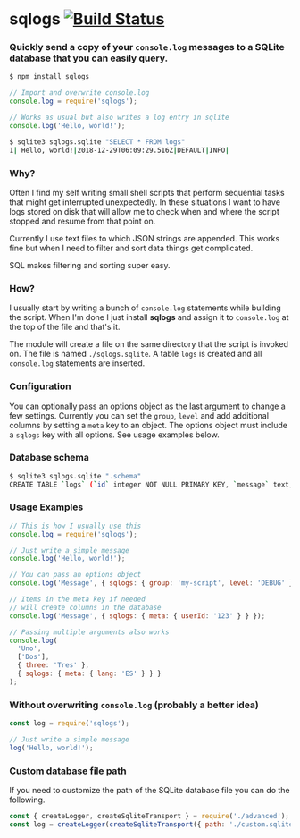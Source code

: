 # sqlogs [![Build Status](https://travis-ci.com/gcollazo/sqlogs.svg?branch=master)](https://travis-ci.com/gcollazo/sqlogs)

### Quickly send a copy of your `console.log` messages to a SQLite database that you can easily query.

```bash
$ npm install sqlogs
```

```js
// Import and overwrite console.log
console.log = require('sqlogs');

// Works as usual but also writes a log entry in sqlite
console.log('Hello, world!');
```

```bash
$ sqlite3 sqlogs.sqlite "SELECT * FROM logs"
1| Hello, world!|2018-12-29T06:09:29.516Z|DEFAULT|INFO|
```

### Why?

Often I find my self writing small shell scripts that perform sequential tasks that might get interrupted unexpectedly. In these situations I want to have logs stored on disk that will allow me to check when and where the script stopped and resume from that point on.

Currently I use text files to which JSON strings are appended. This works fine but when I need to filter and sort data things get complicated.

SQL makes filtering and sorting super easy.

### How?

I usually start by writing a bunch of `console.log` statements while building the script. When I'm done I just install **sqlogs** and assign it to `console.log` at the top of the file and that's it.

The module will create a file on the same directory that the script is invoked on. The file is named `./sqlogs.sqlite`. A table `logs` is created and all `console.log` statements are inserted.

### Configuration

You can optionally pass an options object as the last argument to change a few settings. Currently you can set the `group`, `level` and add additional columns by setting a `meta` key to an object. The options object must include a `sqlogs` key with all options. See usage examples below.

### Database schema

```bash
$ sqlite3 sqlogs.sqlite ".schema"
CREATE TABLE `logs` (`id` integer NOT NULL PRIMARY KEY, `message` text, `timestamp` text, `group` text, `level` text);
```

### Usage Examples

```js
// This is how I usually use this
console.log = require('sqlogs');

// Just write a simple message
console.log('Hello, world!');

// You can pass an options object
console.log('Message', { sqlogs: { group: 'my-script', level: 'DEBUG' } });

// Items in the meta key if needed
// will create columns in the database
console.log('Message', { sqlogs: { meta: { userId: '123' } } });

// Passing multiple arguments also works
console.log(
  'Uno',
  ['Dos'],
  { three: 'Tres' },
  { sqlogs: { meta: { lang: 'ES' } } }
);
```

### Without overwriting `console.log` (probably a better idea)

```js
const log = require('sqlogs');

// Just write a simple message
log('Hello, world!');
```

### Custom database file path

If you need to customize the path of the SQLite database file you can do the following.

```js
const { createLogger, createSqliteTransport } = require('./advanced');
const log = createLogger(createSqliteTransport({ path: './custom.sqlite' }));
```
